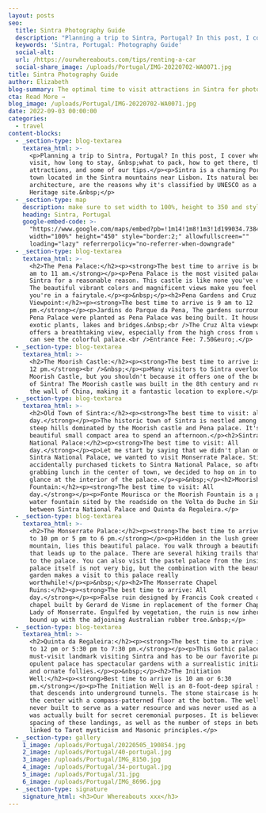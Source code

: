 ```yaml
---
layout: posts
seo:
  title: Sintra Photography Guide
  description: "​​Planning a trip to Sintra, Portugal? In this post, I cover when to visit, how long to stay, \_what to pack, how to get there, the main attractions, and some of our tips.\n\nSintra is a charming Portuguese town located in the Sintra mountains near Lisbon. Its natural beauty and architecture, are the reasons why it's classified by UNESCO as a World Heritage site.\_"
  keywords: 'Sintra, Portugal: Photography Guide'
  social-alt:
  url: /https://ourwhereabouts.com/tips/renting-a-car
  social-share_image: /uploads/Portugal/IMG-20220702-WA0071.jpg
title: Sintra Photography Guide
author: Elizabeth
blog-summary: The optimal time to visit attractions in Sintra for photographers
cta: Read More →
blog_image: /uploads/Portugal/IMG-20220702-WA0071.jpg
date: 2022-09-03 00:00:00
categories:
  - travel
content-blocks:
  - _section-type: blog-textarea
    textarea_html: >-
      <p>​​Planning a trip to Sintra, Portugal? In this post, I cover when to
      visit, how long to stay, &nbsp;what to pack, how to get there, the main
      attractions, and some of our tips.</p><p>Sintra is a charming Portuguese
      town located in the Sintra mountains near Lisbon. Its natural beauty and
      architecture, are the reasons why it's classified by UNESCO as a World
      Heritage site.&nbsp;</p>
  - _section-type: map
    description: make sure to set width to 100%, height to 350 and style to border 2
    heading: Sintra, Portugal
    google-embed-code: >-
      "https://www.google.com/maps/embed?pb=!1m14!1m8!1m3!1d199034.73843256352!2d-9.396975!3d38.788519!3m2!1i1024!2i768!4f13.1!3m3!1m2!1s0xd1edac1a7510ee9%3A0x13585cc0b00f573c!2sSintra%2C%20Portugal!5e0!3m2!1sen!2sus!4v1673866996191!5m2!1sen!2sus"
      width="100%" height="450" style="border:2;" allowfullscreen=""
      loading="lazy" referrerpolicy="no-referrer-when-downgrade"
  - _section-type: blog-textarea
    textarea_html: >-
      <h2>The Pena Palace:</h2><p><strong>The best time to arrive is between 9
      am to 11 am.</strong></p><p>Pena Palace is the most visited palace in
      Sintra for a reasonable reason. This castle is like none you've ever seen.
      The beautiful vibrant colors and magnificent views make you feel like
      you're in a fairytale.</p><p>&nbsp;</p><h2>Pena Gardens and Cruz Alta
      Viewpoint:</h2><p><strong>The best time to arrive is 9 am to 12
      pm.</strong></p><p>Jardins do Parque da Pena, The gardens surrounding the
      Pena Palace were planted as Pena Palace was being built. It houses several
      exotic plants, lakes and bridges.&nbsp;<br />The Cruz Alta viewpoint
      offers a breathtaking view, especially from the high cross from where you
      can see the colorful palace.<br />Entrance Fee: 7.50&euro;.</p>
  - _section-type: blog-textarea
    textarea_html: >-
      <h2>The Moorish Castle:</h2><p><strong>The best time to arrive is 9 am to
      12 pm.</strong><br />&nbsp;</p><p>Many visitors to Sintra overlook the
      Moorish Castle, but you shouldn't because it offers one of the best views
      of Sintra! The Moorish castle was built in the 8th century and resembles
      the wall of China, making it a fantastic location to explore.</p>
  - _section-type: blog-textarea
    textarea_html: >-
      <h2>Old Town of Sintra:</h2><p><strong>The best time to visit: all
      day.</strong></p><p>The historic town of Sintra is nestled among several
      steep hills dominated by the Moorish castle and Pena palace. It's a
      beautiful small compact area to spend an afternoon.​​​​​​</p><h2>Sintra
      National Palace:</h2><p><strong>The best time to visit: All
      day.</strong></p><p>Let me start by saying that we didn't plan on visiting
      Sintra National Palace, we wanted to visit Monserrate Palace. Still, we
      accidentally purchased tickets to Sintra National Palace, so after
      grabbing lunch in the center of town, we decided to hop on in to take a
      glance at the interior of the palace.</p><p>&nbsp;</p><h2>Moorish
      Fountain:</h2><p><strong>The best time to visit: All
      day.</strong></p><p>Fonte Mourisca or the Moorish Fountain is a public
      water fountain sited by the roadside on the Volta do Duche in Sintra,
      between Sintra National Palace and Quinta da Regaleira.</p>
  - _section-type: blog-textarea
    textarea_html: >-
      <h2>The Monserrate Palace:</h2><p><strong>The best time to arrive is 9 am
      to 10 pm or 5 pm to 6 pm.</strong></p><p>Hidden in the lush green Sintra
      mountain, lies this beautiful palace. You walk through a beautiful garden
      that leads up to the palace. There are several hiking trails that take you
      to the palace. You can also visit the pastel palace from the inside. The
      palace itself is not very big, but the combination with the beautiful
      garden makes a visit to this palace really
      worthwhile!</p><p>&nbsp;</p><h2>The Monserrate Chapel
      Ruins:</h2><p><strong>The best time to arrive: All
      day.</strong></p><p>False ruin designed by Francis Cook created out of the
      chapel built by Gerard de Visme in replacement of the former Chapel of Our
      Lady of Monserrate. Engulfed by vegetation, the ruin is now inherently
      bound up with the adjoining Australian rubber tree.&nbsp;</p>
  - _section-type: blog-textarea
    textarea_html: >-
      <h2>Quinta da Regaleira:</h2><p><strong>The best time to arrive is 10 am
      to 12 pm or 5:30 pm to 7:30 pm.</strong></p><p>This Gothic palace is a
      must-visit landmark visiting Sintra and has to be our favorite palace. The
      opulent palace has spectacular gardens with a surrealistic initiation well
      and ornate follies.</p><p>&nbsp;</p><h2>The Initiation
      Well:</h2><p><strong>Best time to arrive is 10 am or 6:30
      pm.</strong></p><p>The Initiation Well is an 8-foot-deep spiral staircase
      that descends into underground tunnels. The stone staircase is hollow in
      the center with a compass-patterned floor at the bottom. The well was
      never built to serve as a water resource and was never used as a well, it
      was actually built for secret ceremonial purposes. It is believed that the
      spacing of these landings, as well as the number of steps in between, are
      linked to Tarot mysticism and Masonic principles.</p>
  - _section-type: gallery
    1_image: /uploads/Portugal/20220505_190854.jpg
    2_image: /uploads/Portugal/40-portugal.jpg
    3_image: /uploads/Portugal/IMG_8150.jpg
    4_image: /uploads/Portugal/34-portugal.jpg
    5_image: /uploads/Portugal/31.jpg
    6_image: /uploads/Portugal/IMG_8696.jpg
  - _section-type: signature
    signature_html: <h3>Our Whereabouts xxx</h3>
---
```

